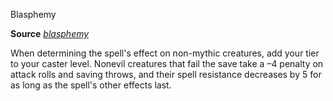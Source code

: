 Blasphemy

**Source** [_blasphemy_](/pathfinderRPG/prd/spells/blasphemy.html#_blasphemy)

When determining the spell's effect on non-mythic creatures, add your tier to your caster level. Nonevil creatures that fail the save take a –4 penalty on attack rolls and saving throws, and their spell resistance decreases by 5 for as long as the spell's other effects last.

